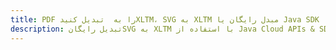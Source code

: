 ---title: PDF را به  تبدیل کنیدXLTM، SVG به XLTM مبدل رایگان یا Java SDKdescription: تبدیل رایگانSVG به XLTM با استفاده از Java Cloud APIs & SDK همچنین اسناد PDF را در Cloud ایجاد، ویرایش و رندر کنید.---